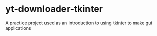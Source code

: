 # yt-downloader-tkinter
 A practice project used as an introduction to using tkinter to make gui applications

